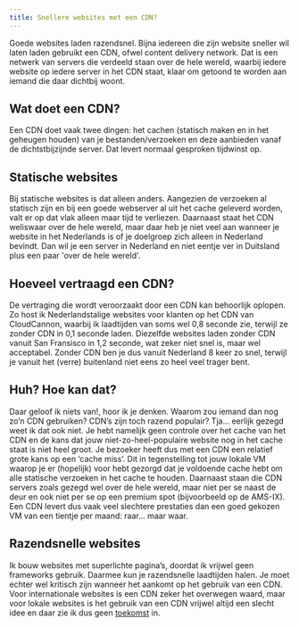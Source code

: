 ```yaml
---
title: Snellere websites met een CDN?
---
```


Goede websites laden razendsnel. Bijna iedereen die zijn website sneller wil laten laden gebruikt een CDN, ofwel content delivery network. Dat is een netwerk van servers die verdeeld staan over de hele wereld, waarbij iedere website op iedere server in het CDN staat, klaar om getoond te worden aan iemand die daar dichtbij woont. 

## Wat doet een CDN?

Een CDN doet vaak twee dingen: het cachen (statisch maken en in het geheugen houden) van je bestanden/verzoeken en deze aanbieden vanaf de dichtstbijzijnde server. Dat levert normaal gesproken tijdwinst op.

## Statische websites

Bij statische websites is dat alleen anders. Aangezien de verzoeken al statisch zijn en bij een goede webserver al uit het cache geleverd worden, valt er op dat vlak alleen maar tijd te verliezen. Daarnaast staat het CDN weliswaar over de hele wereld, maar daar heb je niet veel aan wanneer je website in het Nederlands is of je doelgroep zich alleen in Nederland bevindt. Dan wil je een server in Nederland en niet eentje ver in Duitsland plus een paar 'over de hele wereld'. 

## Hoeveel vertraagd een CDN?

De vertraging die wordt veroorzaakt door een CDN kan behoorlijk oplopen. Zo host ik Nederlandstalige websites voor klanten op het CDN van CloudCannon, waarbij ik laadtijden van soms wel 0,8 seconde zie, terwijl ze zonder CDN in 0,1 seconde laden. Diezelfde websites laden zonder CDN vanuit San Fransisco in 1,2 seconde, wat zeker niet snel is, maar wel acceptabel. Zonder CDN ben je dus vanuit Nederland 8 keer zo snel, terwijl je vanuit het (verre) buitenland niet eens zo heel veel trager bent.

## Huh? Hoe kan dat?

Daar geloof ik niets van!, hoor ik je denken. Waarom zou iemand dan nog zo’n CDN gebruiken? CDN’s zijn toch razend populair? Tja... eerlijk gezegd weet ik dat ook niet. Je hebt namelijk geen controle over het cache van het CDN en de kans dat jouw niet-zo-heel-populaire website nog in het cache staat is niet heel groot. Je bezoeker heeft dus met een CDN een relatief grote kans op een ‘cache miss’. Dit in tegenstelling tot jouw lokale VM waarop je er (hopelijk) voor hebt gezorgd dat je voldoende cache hebt om alle statische verzoeken in het cache te houden. Daarnaast staan die CDN servers zoals gezegd wel over de hele wereld, maar niet per se naast de deur en ook niet per se op een premium spot (bijvoorbeeld op de AMS-IX). Een CDN levert dus vaak veel slechtere prestaties dan een goed gekozen VM van een tientje per maand: raar… maar waar.

## Razendsnelle websites

Ik bouw websites met superlichte pagina’s, doordat ik vrijwel geen frameworks gebruik. Daarmee kun je razendsnelle laadtijden halen. Je moet echter wel kritisch zijn wanneer het aankomt op het gebruik van een CDN. Voor internationale websites is een CDN zeker het overwegen waard, maar voor lokale websites is het gebruik van een CDN vrijwel altijd een slecht idee en daar zie ik dus geen [toekomst](/nl/blog/supersnelle-websites-met-hugo) in.
